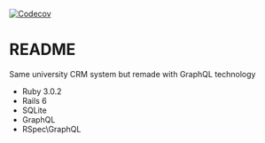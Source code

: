 [![Codecov](https://codecov.io/gh/pejath/university_ql/branch/master/graph/badge.svg)](https://codecov.io/gh/pejath/university_ql)


# README

Same university CRM system but remade with GraphQL technology

* Ruby 3.0.2
* Rails 6
* SQLite
* GraphQL
* RSpec\GraphQL
